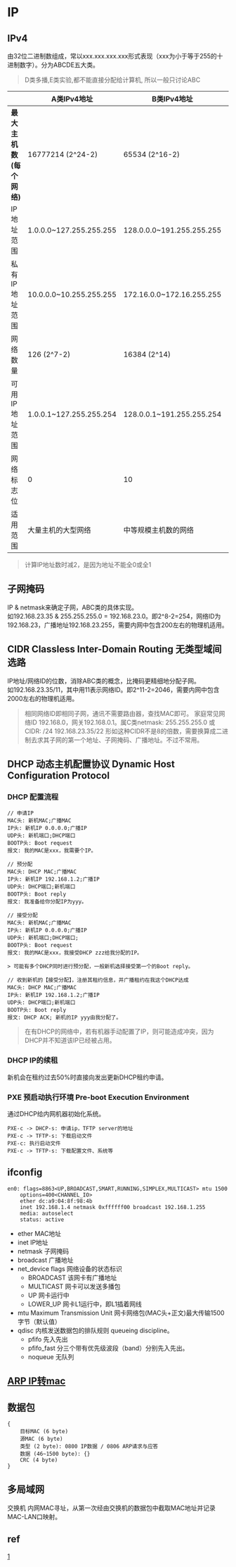 # IP

## IPv4

由32位二进制数组成，常以xxx.xxx.xxx.xxx形式表现（xxx为小于等于255的十进制数字）。分为ABCDE五大类。

> D类多播,E类实验,都不能直接分配给计算机, 所以一般只讨论ABC

|                            | A类IPv4地址             | B类IPv4地址               | C类IPv4地址                 |
| -------------------------- | ----------------------- | ------------------------- | --------------------------- |
| **最大主机数(每个网络)** | 16777214 (2^24-2)       | 65534 (2^16-2)            | 254 (2^8-2)                 |
| IP地址范围                 | 1.0.0.0~127.255.255.255 | 128.0.0.0~191.255.255.255 | 192.0.0.0~223.255.255.255   |
| 私有IP地址范围             | 10.0.0.0~10.255.255.255 | 172.16.0.0~172.16.255.255 | 192.168.0.0~192.168.255.255 |
| 网络数量                 | 126 (2^7-2)             | 16384 (2^14)              | 2097152 (2^21)              |
| 可用IP地址范围             | 1.0.0.1~127.255.255.254 | 128.0.0.1~191.255.255.254 | 192.0.0.1~223.255.255.254   |
| 网络标志位                 | 0                       | 10                        | 110                         |
| 适用范围                   | 大量主机的大型网络      | 中等规模主机数的网络      | 小型局域网                  |

> 计算IP地址数时减2，是因为地址不能全0或全1

## 子网掩码

IP & netmask来确定子网，ABC类的具体实现。  
如192.168.23.35 & 255.255.255.0 = 192.168.23.0。即2^8-2=254，网络ID为192.168.23，广播地址192.168.23.255，需要内网中包含200左右的物理机适用。

## CIDR Classless Inter-Domain Routing 无类型域间选路

IP地址/网络ID的位数，消除ABC类的概念，比掩码更精细地分配子网。  
如192.168.23.35/11，其中用11表示网络ID。即2^11-2=2046，需要内网中包含2000左右的物理机适用。

> 相同网络ID即相同子网，通讯不需要路由器，查找MAC即可。
> 家庭常见网络ID 192.168.0，网关192.168.0.1。属C类netmask: 255.255.255.0 或 CIDR: /24
> 192.168.23.35/22 形如这种CIDR不是8的倍数，需要换算成二进制去求其子网的第一个地址、子网掩码、广播地址。不过不常用。

## DHCP 动态主机配置协议 Dynamic Host Configuration Protocol

### DHCP 配置流程

```UDP
// 申请IP
MAC头: 新机MAC;广播MAC
IP头: 新机IP 0.0.0.0;广播IP
UDP头: 新机端口;DHCP端口
BOOTP头: Boot request
报文: 我的MAC是xxx，我需要个IP。

// 预分配
MAC头: DHCP MAC;广播MAC
IP头: 新机IP 192.168.1.2;广播IP
UDP头: DHCP端口;新机端口
BOOTP头: Boot reply
报文: 我准备给你分配IP为yyy。

// 接受分配
MAC头: 新机MAC;广播MAC
IP头: 新机IP 0.0.0.0;广播IP
UDP头: 新机端口;DHCP端口;
BOOTP头: Boot request
报文: 我的MAC是xxx，我接受DHCP zzz给我分配的IP。

> 可能有多个DHCP同时进行预分配，一般新机选择接受第一个的Boot reply。

// 收到新机的【接受分配】，注册其租约信息，并广播租约在我这个DHCP达成
MAC头: DHCP MAC;广播MAC
IP头: 新机IP 192.168.1.2;广播IP
UDP头: DHCP端口;新机端口
BOOTP头: Boot reply
报文: DHCP ACK; 新机的IP yyy由我分配了。
```

> 在有DHCP的网络中，若有机器手动配置了IP，则可能造成冲突，因为DHCP并不知道该IP已经被占用。

### DHCP IP的续租

新机会在租约过去50%时直接向发出更新DHCP租约申请。

### PXE 预启动执行环境 Pre-boot Execution Environment

通过DHCP给内网机器初始化系统。

```PXE
PXE-c -> DHCP-s: 申请ip，TFTP server的地址
PXE-c -> TFTP-s: 下载启动文件
PXE-c: 执行启动文件
PXE-c -> TFTP-s: 下载配置文件、系统等
```

## ifconfig

```ifconfig
en0: flags=8863<UP,BROADCAST,SMART,RUNNING,SIMPLEX,MULTICAST> mtu 1500
    options=400<CHANNEL_IO>
    ether dc:a9:04:8f:98:4b
    inet 192.168.1.4 netmask 0xffffff00 broadcast 192.168.1.255
    media: autoselect
    status: active
```

- ether MAC地址
- inet IP地址
- netmask 子网掩码
- broadcast 广播地址
- net_device flags 网络设备的状态标识
  - BROADCAST 该网卡有广播地址
  - MULTICAST 网卡可以发送多播包
  - UP 网卡运行中
  - LOWER_UP 网卡L1运行中，即L1插着网线
- mtu Maximum Transmission Unit 网卡网络包(MAC头+正文)最大传输1500字节（默认值）
- qdisc 内核发送数据包的排队规则 queueing discipline。
  - pfifo 先入先出
  - pfifo_fast 分三个带有优先级波段（band）分别先入先出。
  - noqueue 无队列

## [ARP IP转mac](ARP.md)

## 数据包

```netdata
{
    目标MAC (6 byte)
    源MAC (6 byte)
    类型 (2 byte): 0800 IP数据 / 0806 ARP请求与应答
    数据 (46~1500 byte): {}
    CRC (4 byte)
}
```

## 多局域网

交换机 内网MAC寻址，从第一次经由交换机的数据包中截取MAC地址并记录MAC-LAN口映射。  

## ref

[1](https://blog.csdn.net/yexiangCSDN/article/details/85259714)
